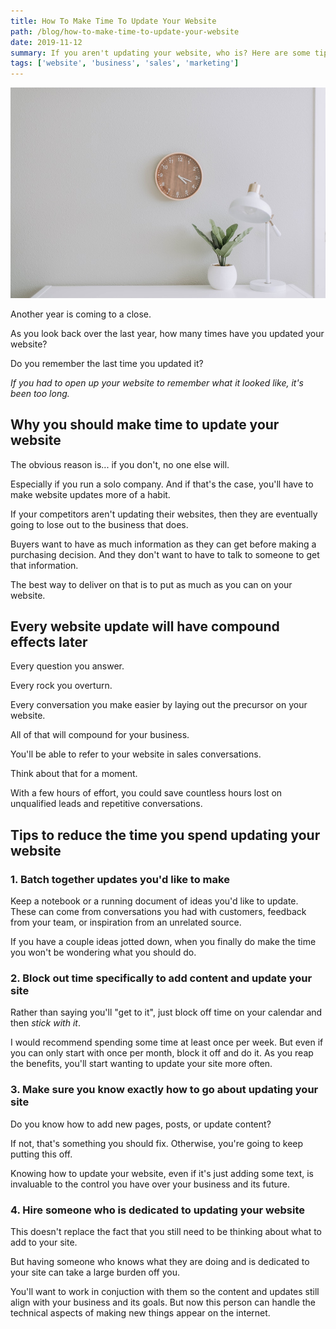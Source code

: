```yaml
---
title: How To Make Time To Update Your Website
path: /blog/how-to-make-time-to-update-your-website
date: 2019-11-12
summary: If you aren't updating your website, who is? Here are some tips to make updating it more manageable.
tags: ['website', 'business', 'sales', 'marketing']
---
```


![background](./images/how-to-make-time-to-update-your-website.jpg)

Another year is coming to a close.

As you look back over the last year, how many times have you updated your website?

Do you remember the last time you updated it?

_If you had to open up your website to remember what it looked like, it's been too long._

## Why you should make time to update your website

The obvious reason is... if you don't, no one else will.

Especially if you run a solo company. And if that's the case, you'll have to make website updates more of a habit.

If your competitors aren't updating their websites, then they are eventually going to lose out to the business that does.

Buyers want to have as much information as they can get before making a purchasing decision. And they don't want to have to talk to someone to get that information.

The best way to deliver on that is to put as much as you can on your website.

## Every website update will have compound effects later

Every question you answer.

Every rock you overturn.

Every conversation you make easier by laying out the precursor on your website.

All of that will compound for your business.

You'll be able to refer to your website in sales conversations.

Think about that for a moment.

With a few hours of effort, you could save countless hours lost on unqualified leads and repetitive conversations.

## Tips to reduce the time you spend updating your website

### 1. Batch together updates you'd like to make

Keep a notebook or a running document of ideas you'd like to update. These can come from conversations you had with customers, feedback from your team, or inspiration from an unrelated source.

If you have a couple ideas jotted down, when you finally do make the time you won't be wondering what you should do.

### 2. Block out time specifically to add content and update your site

Rather than saying you'll "get to it", just block off time on your calendar and then *stick with it*.

I would recommend spending some time at least once per week. But even if you can only start with once per month, block it off and do it. As you reap the benefits, you'll start wanting to update your site more often.

### 3. Make sure you know exactly how to go about updating your site

Do you know how to add new pages, posts, or update content?

If not, that's something you should fix. Otherwise, you're going to keep putting this off.

Knowing how to update your website, even if it's just adding some text, is invaluable to the control you have over your business and its future.

### 4. Hire someone who is dedicated to updating your website

This doesn't replace the fact that you still need to be thinking about what to add to your site.

But having someone who knows what they are doing and is dedicated to your site can take a large burden off you.

You'll want to work in conjuction with them so the content and updates still align with your business and its goals. But now this person can handle the technical aspects of making new things appear on the internet.
